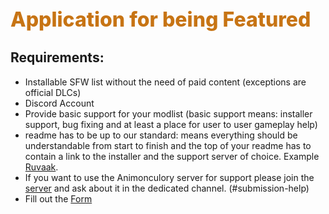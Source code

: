 <span style="color:#C77414;font-weight:800;font-size:32px">
Application for being Featured
</span>

## Requirements:

- Installable SFW list without the need of paid content (exceptions are official DLCs)
- Discord Account
- Provide basic support for your modlist (basic support means: installer support, bug fixing and at least a place for user to user gameplay help)
- readme has to be up to our standard: means everything should be understandable from start to finish and the top of your readme has to contain a link to the installer and the support server of choice. Example [Ruvaak](https://github.com/chri3i/Ruvaak-Readme).
- If you want to use the Animonculory server for support please join the [server](https://discord.gg/DffHKcszfg) and ask about it in the dedicated channel. (#submission-help)
- Fill out the [Form](https://docs.google.com/forms/d/1TW6ev8Gfp4Az8TzuNvqLCf6iPLlYZ28WubZvORcB-4o/edit?usp=sharing)

